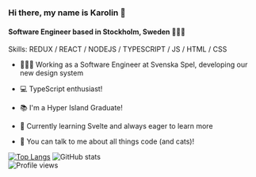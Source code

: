 ### Hi there, my name is Karolin 👋 
####  Software Engineer based in Stockholm, Sweden 👩🏼‍💻

Skills: REDUX / REACT / NODEJS / TYPESCRIPT / JS / HTML / CSS

- 👩🏼‍💻 Working as a Software Engineer at Svenska Spel, developing our new design system 

- 💻 TypeScript enthusiast!  

- 📚 I'm a Hyper Island Graduate! 

- 🌱 Currently learning Svelte and always eager to learn more

- 💬 You can talk to me about all things code (and cats)!  


<!--[<img src='https://cdn.jsdelivr.net/npm/simple-icons@3.0.1/icons/github.svg' alt='github' height='40' fill='#fff'>](https://github.com/karolinfrennert)  [<img src='https://cdn.jsdelivr.net/npm/simple-icons@3.0.1/icons/linkedin.svg' alt='linkedin' height='40'>](https://www.linkedin.com/in/karolinfrennert/)  [<img src='https://cdn.jsdelivr.net/npm/simple-icons@3.0.1/icons/icloud.svg' alt='website' height='40'>](https://portfolio.frennert.com) --> 

[![Top Langs](https://github-readme-stats.vercel.app/api/top-langs/?username=karolinfrennert)](https://github.com/anuraghazra/github-readme-stats) ![GitHub stats](https://github-readme-stats.vercel.app/api?username=karolinfrennert&show_icons=true)  
![Profile views](https://gpvc.arturio.dev/karolinfrennert)  


